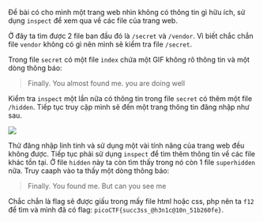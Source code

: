 Đề bài có cho mình một trang web nhìn không có thông tin gì hữu ích, sử dụng `inspect` để xem qua về các file của trang web.

Ở đây ta tìm được 2 file ban đầu đó là `/secret` và `/vendor`. Vì biết chắc chắn file `vendor` không có gì nên mình sẽ kiểm tra file `/secret`. 

Trong file `secret` có một file `index` chứa một GIF không rõ thông tin và một dòng thông báo: 

> Finally. You almost found me. you are doing well

Kiểm tra `inspect` một lần nữa có thông tin trong file `secret` có thêm một file `/hidden`. Tiếp tục truy cập mình sẽ đến một trang thông tin đăng nhập như sau.

![](pic1)

Thử đăng nhập linh tinh và sử dụng một vài tính năng của trang web đều không được. Tiếp tục phải sử dụng `inspect` để tìm thêm thông tin về các file khác tồn tại. Ở file `hidden` này ta còn tìm thấy trong nó còn 1 file `superhidden` nữa. Truy caaph vào ta thấy một dòng thông báo:

> Finally. You found me. But can you see me

Chắc chắn là flag sẽ được giấu trong mấy file html hoặc css, php nên ta `f12` để tìm và mình đã có flag: `picoCTF{succ3ss_@h3n1c@10n_51b260fe}`.
